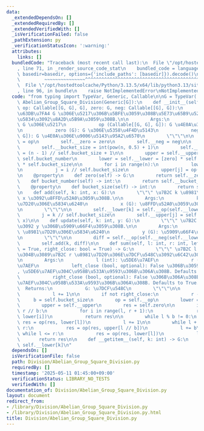 ```yaml
---
data:
  _extendedDependsOn: []
  _extendedRequiredBy: []
  _extendedVerifiedWith: []
  _isVerificationFailed: false
  _pathExtension: py
  _verificationStatusIcon: ':warning:'
  attributes:
    links: []
  bundledCode: "Traceback (most recent call last):\n  File \"/opt/hostedtoolcache/Python/3.13.5/x64/lib/python3.13/site-packages/onlinejudge_verify/documentation/build.py\"\
    , line 71, in _render_source_code_stat\n    bundled_code = language.bundle(stat.path,\
    \ basedir=basedir, options={'include_paths': [basedir]}).decode()\n          \
    \         ~~~~~~~~~~~~~~~^^^^^^^^^^^^^^^^^^^^^^^^^^^^^^^^^^^^^^^^^^^^^^^^^^^^^^^^^^^^^^^^^^\n\
    \  File \"/opt/hostedtoolcache/Python/3.13.5/x64/lib/python3.13/site-packages/onlinejudge_verify/languages/python.py\"\
    , line 96, in bundle\n    raise NotImplementedError\nNotImplementedError\n"
  code: "from typing import TypeVar, Generic, Callable\n\nG = TypeVar('G')\nclass\
    \ Abelian_Group_Square_Division(Generic[G]):\n    def __init__(self, data: list[G],\
    \ op: Callable[[G, G], G], zero: G, neg: Callable[[G], G]):\n        \"\"\" \u53EF\
    \u63DB\u7FA4 G \u306E\u5217\u306B\u5BFE\u3059\u308B\u5E73\u65B9\u5206\u5272\u306E\
    \u5834\u3092\u8A2D\u5B9A\u3059\u308B.\n\n        Args:\n            data (list[G]):\
    \ G \u306E\u5217\n            op (Callable[[G, G], G]): G \u4E0A\u306E\u6F14\u7B97\
    \n            zero (G): G \u306E\u5358\u4F4D\u5143\n            neg (Callable[[G],\
    \ G]): G \u4E0A\u306E\u9006\u5143\u95A2\u6570\n        \"\"\"\n\n        self.__op\
    \ = op\n        self.__zero = zero\n        self.__neg = neg\n\n        n = len(data)\n\
    \        self.__bucket_size = int(pow(n, 0.5) + 1)\n        self.__bucket_number\
    \ = (n - 1) // self.bucket_size + 1\n\n        upper = self.__upper = [zero] *\
    \ self.bucket_number\n        lower = self.__lower = [zero] * self.bucket_number\
    \ * self.bucket_size\n\n        for i in range(n):\n            lower[i] = data[i]\n\
    \n            j = i // self.bucket_size\n            upper[j] = op(upper[j], lower[i])\n\
    \n    @property\n    def zero(self) -> G:\n        return self.__zero\n\n    @property\n\
    \    def bucket_number(self) -> int:\n        return self.__bucket_number\n\n\
    \    @property\n    def bucket_size(self) -> int:\n        return self.__bucket_size\n\
    \n    def add(self, k: int, x: G):\n        \"\"\" \u7B2C k \u8981\u7D20\u306B\
    \ x \u3092\u8FFD\u52A0\u3059\u308B.\n\n        Args:\n            k (int): \u8981\
    \u7D20\u306E\u5834\u6240\n            x (G): \u8FFD\u52A0\u3059\u308B\u8981\u7D20\
    \n        \"\"\"\n\n        self.__lower[k] = self.__op(self.__lower[k], x)\n\n\
    \        j = k // self.bucket_size\n        self.__upper[j] = self.__op(self.__upper[j],\
    \ x)\n\n    def update(self, k: int, y: G):\n        \"\"\" \u7B2C k \u8981\u7D20\
    \u3092 y \u306B\u5909\u66F4\u3059\u308B.\n\n        Args:\n            k (int):\
    \ \u8981\u7D20\u306E\u5834\u6240\n            y (G): \u5909\u66F4\u5F8C\u306E\u5024\
    \n        \"\"\"\n\n        diff = self.__op(self.__neg(self.__lower[k]), y)\n\
    \        self.add(k, diff)\n\n    def sum(self, l: int, r: int, left_close: bool\
    \ = True, right_close: bool = True) -> G:\n        \"\"\" \u7B2C l \u8981\u7D20\
    \u304B\u3089\u7B2C r \u8981\u7D20\u306E\u7DCF\u548C\u3092\u6C42\u3081\u308B.\n\
    \n        Args:\n            l (int): \u5DE6\u7AEF\n            r (int): \u53F3\
    \u7AEF\n            left_close (bool, optional): False \u306B\u3059\u308B\u3068\
    , \u5DE6\u7AEF\u304C\u958B\u533A\u9593\u306B\u306A\u308B. Defaults to True.\n\
    \            right_close (bool, optional): False \u306B\u306A\u308B\u3068, \u53F3\
    \u7AEF\u304C\u958B\u533A\u9593\u306B\u306A\u308B. Defaults to True.\n\n      \
    \  Returns:\n            G: \u7DCF\u548C\n        \"\"\"\n\n        if not left_close:\n\
    \            l += 1\n\n        if not right_close:\n            r -= 1\n\n   \
    \     b = self.bucket_size\n        op = self.__op\n        lower = self.__lower\n\
    \        upper = self.__upper\n        res = self.zero\n\n        if l // b ==\
    \ r // b:\n            for i in range(l, r + 1):\n                res = op(res,\
    \ lower[i])\n            return res\n\n        while l % b != 0:\n           \
    \ res = op(res, lower[l])\n            l += 1\n\n        while l + (b - 1) <=\
    \ r:\n            res = op(res, upper[l // b])\n            l += b\n\n       \
    \ while l <= r:\n            res = op(res, lower[l])\n            l += 1\n\n \
    \       return res\n\n    def __getitem__(self, k: int) -> G:\n        return\
    \ self.__lower[k]\n"
  dependsOn: []
  isVerificationFile: false
  path: Division/Abelian_Group_Square_Division.py
  requiredBy: []
  timestamp: '2025-05-11 01:45:00+09:00'
  verificationStatus: LIBRARY_NO_TESTS
  verifiedWith: []
documentation_of: Division/Abelian_Group_Square_Division.py
layout: document
redirect_from:
- /library/Division/Abelian_Group_Square_Division.py
- /library/Division/Abelian_Group_Square_Division.py.html
title: Division/Abelian_Group_Square_Division.py
---
```

